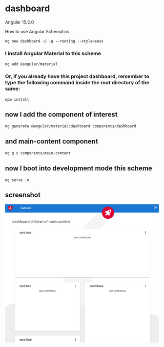 # dashboard

Angular 15.2.0

How to use Angular Schematics.

```shell
ng new dashboard -S -g --routing --style=sass
```

### I install Angular Material to this scheme

```shell
ng add @angular/material
```

### Or, if you already have this project dashboard, remember to type the following command inside the root directory of the same:

```shell
npm install
```

## now I add the component of interest

```shell
ng generate @angular/material:dashboard components/dashboard
```

## and main-content component

```
ng g c components/main-content
```

## now I boot into development mode this scheme

```shell
ng serve -o
```

## screenshot

![dashboard screenshot](https://github.com/paolomococci/angular-exercises-workshop/blob/main/screenshots/dashboard_2022-06-19.png)
